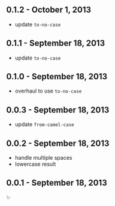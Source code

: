 0.1.2 - October 1, 2013
-----------------------
* update `to-no-case`

0.1.1 - September 18, 2013
--------------------------
* update `to-no-case`

0.1.0 - September 18, 2013
--------------------------
* overhaul to use `to-no-case`

0.0.3 - September 18, 2013
--------------------------
* update `from-camel-case`

0.0.2 - September 18, 2013
--------------------------
* handle multiple spaces
* lowercase result

0.0.1 - September 18, 2013
--------------------------
:sparkles: